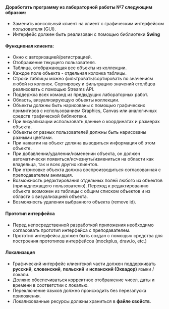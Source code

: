 #### Доработать программу из лабораторной работы №7 следующим образом:
- Заменить консольный клиент на клиент с графическим интерфейсом пользователя (GUI). 
- Интерфейс должен быть реализован с помощью библиотеки __Swing__

#### Функционал клиента:
- Окно с авторизацией/регистрацией.
- Отображение текущего пользователя.
- Таблица, отображающая все объекты из коллекции.
- Каждое поле объекта - отдельная колонка таблицы.
- Строки таблицы можно фильтровать/сортировать по значениям любой из колонок. 
Сортировку и фильтрацию значений столбцов реализовать с помощью Streams API.
- Поддержка всех команд из предыдущих лабораторных работ.
- Область, визуализирующую объекты коллекции.
- Объекты должны быть нарисованы с помощью графических примитивов с использованием Graphics, 
Canvas или аналогичных средств графической библиотеки.
- При визуализации использовать данные о координатах и размерах объекта.
- Объекты от разных пользователей должны быть нарисованы разными цветами.
- При нажатии на объект должна выводиться информация об этом объекте.
- При добавлении/удалении/изменении объекта, он должен автоматически появиться/исчезнуть/измениться 
на области как владельца, так и всех других клиентов. 
- При отрисовке объекта должна воспроизводиться согласованная с преподавателем анимация.
- Возможность редактирования отдельных полей любого из объектов (принадлежащего пользователю). 
Переход к редактированию объекта возможен из таблицы с общим списком объектов и из области с визуализацией объекта.
- Возможность удаления выбранного объекта (remove id).

#### Прототип интерфейса
- Перед непосредственной разработкой приложения необходимо согласовать прототип интерфейса с преподавателем. 
- Прототип интерфейса должен быть создан с помощью средства для построения прототипов интерфейсов (mockplus, draw.io, etc.)

#### Локализация
- Графический интерфейс клиентской части должен поддерживать __русский__, 
  __словенский__, __польский__ и __испанский (Эквадор)__ языки / локали.
- Должно обеспечиваться корректное отображение чисел, даты и времени в соответстии с локалью. 
- Переключение языков должно происходить без перезапуска приложения. 
- Локализованные ресурсы должны храниться в __файле свойств__.
